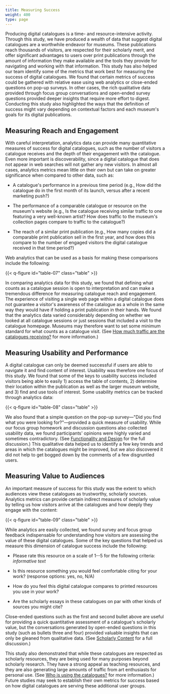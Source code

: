 ```yaml
---
title: Measuring Success
weight: 400
type: page
---
```



Producing digital catalogues is a time- and resource-intensive activity. Through this study, we have produced a wealth of data that suggest digital catalogues are a worthwhile endeavor for museums. These publications reach thousands of visitors, are respected for their scholarly merit, and offer significant advantages to users over print publications through the amount of information they make available and the tools they provide for navigating and working with that information. This study has also helped our team identify some of the metrics that work best for measuring the success of digital catalogues. We found that certain metrics of success could be gathered with relative ease using web analytics or close-ended questions on pop-up surveys. In other cases, the rich qualitative data provided through focus group conversations and open-ended survey questions provided deeper insights that require more effort to digest. Conducting this study also highlighted the ways that the definition of success might vary depending on contextual factors and each museum's goals for its digital publications.

## Measuring Reach and Engagement

With careful interpretation, analytics data can provide many quantitative measures of success for digital catalogues, such as the number of visitors a catalogue receives and the depth of their engagement with the catalogue. Even more important is discoverability, since a digital catalogue that does not appear in web searches will not gather any new visitors. In almost all cases, analytics metrics mean little on their own but can take on greater significance when compared to other data, such as:

- A catalogue's performance in a previous time period (e.g., How did the catalogue do in the first month of its launch, versus after a recent marketing push?)

- The performance of a comparable catalogue or resource on the museum's website (e.g., Is the catalogue receiving similar traffic to one featuring a very well-known artist? How does traffic to the museum's collection pages compare to traffic to the catalogue?)

- The reach of a similar print publication (e.g., How many copies did a comparable print publication sell in the first year, and how does this compare to the number of engaged visitors the digital catalogue received in that time period?)

Web analytics that can be used as a basis for making these comparisons include the following:

{{< q-figure id="table-07" class="table" >}}

In comparing analytics data for this study, we found that defining what counts as a catalogue session is open to interpretation and can make a tremendous difference for measuring catalogue reach and engagement. The experience of visiting a single web page within a digital catalogue does not guarantee a visitor's awareness of the catalogue as a whole in the same way they would have if holding a print publication in their hands. We found that the analytics data varied considerably depending on whether we looked at all catalogue sessions or just sessions that included a visit to the catalogue homepage. Museums may therefore want to set some minimum standard for what counts as a catalogue visit. (See [How much traffic are the catalogues receiving?](/marketing-and-demographics/traffic/) for more information.)

## Measuring Usability and Performance

A digital catalogue can only be deemed successful if users are able to navigate it and find content of interest. Usability was therefore one focus of this study. We found that some of the keys to usability success included visitors being able to easily 1) access the table of contents, 2) determine their location within the publication as well as the larger museum website, and 3) find and use tools of interest. Some usability metrics can be tracked through analytics data:

{{< q-figure id="table-08" class="table" >}}

We also found that a simple question on the pop-up survey—"Did you find what you were looking for?"—provided a quick measure of usability. While our focus group homework and discussion questions also collected usability data, we found participants' opinions were highly varied and sometimes contradictory. (See [Functionality and Design](/functionality-and-design/) for the full discussion.) This qualitative data helped us to identify a few key trends and areas in which the catalogues might be improved, but we also discovered it did not help to get bogged down by the comments of a few disgruntled users.

## Measuring Value to Audiences

An important measure of success for this study was the extent to which audiences view these catalogues as trustworthy, scholarly sources. Analytics metrics can provide certain indirect measures of scholarly value by telling us how visitors arrive at the catalogues and how deeply they engage with the content:

{{< q-figure id="table-09" class="table" >}}

While analytics are easily collected, we found survey and focus group feedback indispensable for understanding how visitors are assessing the value of these digital catalogues. Some of the key questions that helped us measure this dimension of catalogue success include the following:

- Please rate this resource on a scale of 1--5 for the following criteria: *informative text*

- Is this resource something you would feel comfortable citing for your work? (response options: yes, no, N/A)

- How do you feel this digital catalogue compares to printed resources you use in your work?

- Are the scholarly essays in these catalogues on par with other kinds of sources you might cite?

Close-ended questions such as the first and second bullet above are useful for providing a quick quantitative assessment of a catalogue's scholarly value, but the conversations generated by open-ended questions in this study (such as bullets three and four) provided valuable insights that can only be gleaned from qualitative data. (See [Scholarly Content](/scholarly-content/) for a full discussion.)

This study also demonstrated that while these catalogues are respected as scholarly resources, they are being used for many purposes beyond scholarly research. They have a strong appeal as teaching resources, and they are also generating large amounts of traffic from art enthusiasts for personal use. (See [Who is using the catalogues?](/marketing-and-demographics/who/) for more information.) Future studies may seek to establish their own metrics for success based on how digital catalogues are serving these additional user groups.
